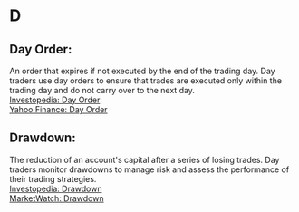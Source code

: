 # D

## Day Order:
An order that expires if not executed by the end of the trading day. Day traders use day orders to ensure that trades are executed only within the trading day and do not carry over to the next day.  
[Investopedia: Day Order](https://www.investopedia.com/terms/d/dayorder.asp)  
[Yahoo Finance: Day Order](https://finance.yahoo.com/)

## Drawdown:
The reduction of an account's capital after a series of losing trades. Day traders monitor drawdowns to manage risk and assess the performance of their trading strategies.  
[Investopedia: Drawdown](https://www.investopedia.com/terms/d/drawdown.asp)  
[MarketWatch: Drawdown](https://www.marketwatch.com/)